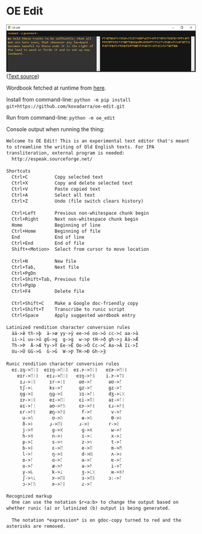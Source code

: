 ﻿# OE Edit

![Screenshot](img/demo.png)
([Text source](https://anglish.miraheze.org/wiki/Younger_Futhorc))

Wordbook fetched at runtime from [here](https://docs.google.com/spreadsheets/d/1y8_11RDvuCRyUK_MXj5K7ZjccgCUDapsPDI5PjaEkMw).

Install from command-line: `python -m pip install git+https://github.com/kovadarra/oe-edit.git`

Run from command-line: `python -m oe_edit`

Console output when running the thing:
```
Welcome to OE Edit! This is an experimental text editor that's meant to streamline the writing of Old English texts. For IPA transliteration, external program is needed:
  http://espeak.sourceforge.net/

Shortcuts
  Ctrl+C          Copy selected text
  Ctrl+X          Copy and delete selected text
  Ctrl+V          Paste copied text
  Ctrl+A          Select all text
  Ctrl+Z          Undo (file switch clears history)

  Ctrl+Left       Previous non-whitespace chunk begin
  Ctrl+Right      Next non-whitespace chunk begin
  Home            Beginning of line
  Ctrl+Home       Beginning of file
  End             End of line
  Ctrl+End        End of file
  Shift+<Motion>  Select from cursor to move location

  Ctrl+N          New file
  Ctrl+Tab,       Next file
  Ctrl+PgDn
  Ctrl+Shift+Tab, Previous file
  Ctrl+PgUp
  Ctrl+F4         Delete file

  Ctrl+Shift+C    Make a Google doc-friendly copy
  Ctrl+Shift+T    Transcribe to runic script
  Ctrl+Space      Apply suggested wordbook entry

Latinized rendition character conversion rules
  ää->ǣ th->þ  ä->æ yy->ȳ ee->ē oo->ō cc->ċ aa->ā
  ii->ī uu->ū gG->g  g->ġ  w->ƿ tH->ð gh->ȝ Ää->Ǣ
  Th->Þ  Ä->Æ Yy->Ȳ Ee->Ē Oo->Ō Cc->Ċ Aa->Ā Ii->Ī
  Uu->Ū GG->G  G->Ġ  W->Ƿ TH->Ð Gh->Ȝ

Runic rendition character conversion rules
  eɪ.ɪŋ->ᛖᛁᛝ  eɪɪŋ->ᛖᛁᛝ  eɪ.ɝ->ᛖᛁᚱ   eɪɚ->ᛖᛁᚱ
    eɪr->ᛖᛁᚱ   eɪɹ->ᛖᛁᚱ   eɪŋ->ᚫᛝ    i.ɝ->ᛠᚱ
     ɪɹ->ᛁᚱ     ɪr->ᛁᚱ     oʊ->ᚩ      əʊ->ᚩ
     tʃ->ᚳ      ks->ᛉ      ɡz->ᛉ      gz->ᛉ
     ŋg->ᛝ      ŋɡ->ᛝ      ɔɪ->ᚩᛁ     dʒ->ᚳᚷ
     ɪɝ->ᛁᚱ     eɪ->ᛖᛁ     ɛi->ᛖᛁ     aɪ->ᚪᛁ
     əɪ->ᚪᛁ     aʊ->ᚫᚢ     ɛɝ->ᚫᚱ     ɛɹ->ᚫᚱ
     ɛr->ᚫᚱ     æŋ->ᚫᛝ      f->ᚠ       v->ᚠ
      u->ᚢ       ʊ->ᚢ       ɵ->ᚢ       θ->ᚦ
      ð->ᚦ      ɹ̩->ᛖᚱ      ɹ->ᚱ       r->ᚱ
      j->ᛡ       g->ᚸ       ɡ->ᚸ       w->ᚹ
      h->ᚻ       n->ᚾ       ɪ->ᛁ       x->ᛇ
      p->ᛈ       s->ᛋ       z->ᛋ       t->ᛏ
      b->ᛒ       ɛ->ᛖ       e->ᛖ       m->ᛗ
      l->ᛚ       ŋ->ᛝ       d->ᛞ       ʌ->ᛟ
      ɒ->ᚪ       ɑ->ᚪ       ə->ᚪ       ɐ->ᚪ
      o->ᚩ       æ->ᚫ       a->ᚫ       i->ᛠ
      y->ᚣ       k->ᛣ       ʒ->ᚳᚷ      ʍ->ᚻᚹ
      ʃ->ᛋᚳ      ɝ->ᛖᚱ      ɜ->ᛖᚱ     ɔː->ᚪ
      ɔ->ᚪᚢ      ɚ->ᚪᚱ      ɾ->ᛏ

Recognized markup
  One can use the notation $r<a:b> to change the output based on whether runic (a) or latinized (b) output is being generated.  

  The notation *expression* is on gdoc-copy turned to red and the asterisks are removed.
```
